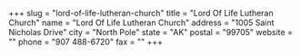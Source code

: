 +++
slug = "lord-of-life-lutheran-church"
title = "Lord Of Life Lutheran Church"
name = "Lord Of Life Lutheran Church"
address = "1005 Saint Nicholas Drive"
city = "North Pole"
state = "AK"
postal = "99705"
website = ""
phone = "907 488-6720"
fax = ""
+++
